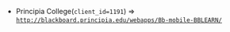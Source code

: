  - Principia College(`client_id=1191`) => [`http://blackboard.principia.edu/webapps/Bb-mobile-BBLEARN/`](http://blackboard.principia.edu/webapps/Bb-mobile-BBLEARN/)
